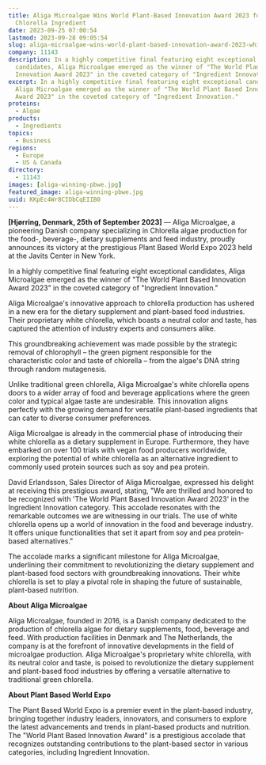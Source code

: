 ```yaml
---
title: Aliga Microalgae Wins World Plant-Based Innovation Award 2023 for White
  Chlorella Ingredient
date: 2023-09-25 07:00:54
lastmod: 2023-09-28 09:05:54
slug: aliga-microalgae-wins-world-plant-based-innovation-award-2023-white-chlorella-ingredient
company: 11143
description: In a highly competitive final featuring eight exceptional
  candidates, Aliga Microalgae emerged as the winner of "The World Plant Based
  Innovation Award 2023" in the coveted category of "Ingredient Innovation."
excerpt: In a highly competitive final featuring eight exceptional candidates,
  Aliga Microalgae emerged as the winner of "The World Plant Based Innovation
  Award 2023" in the coveted category of "Ingredient Innovation."
proteins:
  - Algae
products:
  - Ingredients
topics:
  - Business
regions:
  - Europe
  - US & Canada
directory:
  - 11143
images: [aliga-winning-pbwe.jpg]
featured_image: aliga-winning-pbwe.jpg
uuid: KKpEc4Wr8CIDbCqEIIB0
---
```

**\[Hjørring, Denmark, 25th of September 2023]** — Aliga Microalgae, a pioneering Danish company specializing in Chlorella algae production for the food-, beverage-, dietary supplements and feed industry, proudly announces its victory at the prestigious Plant Based World Expo 2023 held at the Javits Center in New York. 

In a highly competitive final featuring eight exceptional candidates, Aliga Microalgae emerged as the winner of "The World Plant Based Innovation Award 2023" in the coveted category of "Ingredient Innovation."

Aliga Microalgae's innovative approach to chlorella production has ushered in a new era for the dietary supplement and plant-based food industries. Their proprietary white chlorella, which boasts a neutral color and taste, has captured the attention of industry experts and consumers alike. 

This groundbreaking achievement was made possible by the strategic removal of chlorophyll – the green pigment responsible for the characteristic color and taste of chlorella – from the algae's DNA string through random mutagenesis.

Unlike traditional green chlorella, Aliga Microalgae's white chlorella opens doors to a wider array of food and beverage applications where the green color and typical algae taste are undesirable. This innovation aligns perfectly with the growing demand for versatile plant-based ingredients that can cater to diverse consumer preferences.

Aliga Microalgae is already in the commercial phase of introducing their white chlorella as a dietary supplement in Europe. Furthermore, they have embarked on over 100 trials with vegan food producers worldwide, exploring the potential of white chlorella as an alternative ingredient to commonly used protein sources such as soy and pea protein.

David Erlandsson, Sales Director of Aliga Microalgae, expressed his delight at receiving this prestigious award, stating, "We are thrilled and honored to be recognized with 'The World Plant Based Innovation Award 2023' in the Ingredient Innovation category. This accolade resonates with the remarkable outcomes we are witnessing in our trials. The use of white chlorella opens up a world of innovation in the food and beverage industry. It offers unique functionalities that set it apart from soy and pea protein-based alternatives."

The accolade marks a significant milestone for Aliga Microalgae, underlining their commitment to revolutionizing the dietary supplement and plant-based food sectors with groundbreaking innovations. Their white chlorella is set to play a pivotal role in shaping the future of sustainable, plant-based nutrition.

**About Aliga Microalgae**

Aliga Microalgae, founded in 2016, is a Danish company dedicated to the production of chlorella algae for dietary supplements, food, beverage and feed. With production facilities in Denmark and The Netherlands, the company is at the forefront of innovative developments in the field of microalgae production. Aliga Microalgae's proprietary white chlorella, with its neutral color and taste, is poised to revolutionize the dietary supplement and plant-based food industries by offering a versatile alternative to traditional green chlorella.

**About Plant Based World Expo**

The Plant Based World Expo is a premier event in the plant-based industry, bringing together industry leaders, innovators, and consumers to explore the latest advancements and trends in plant-based products and nutrition. The "World Plant Based Innovation Award" is a prestigious accolade that recognizes outstanding contributions to the plant-based sector in various categories, including Ingredient Innovation.